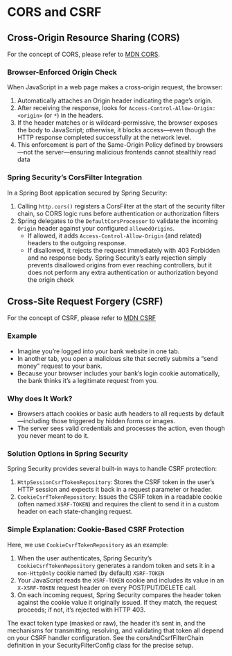 # CORS and CSRF

## Cross-Origin Resource Sharing (CORS)

For the concept of CORS, please refer
to [MDN CORS](https://developer.mozilla.org/en-US/docs/Web/HTTP/Guides/CORS).

### Browser-Enforced Origin Check

When JavaScript in a web page makes a cross-origin request, the browser:

1. Automatically attaches an Origin header indicating the page’s origin.
2. After receiving the response, looks for `Access-Control-Allow-Origin:<origin>` (or `*`) in the
   headers.
3. If the header matches or is wildcard-permissive, the browser exposes the body to JavaScript;
   otherwise, it blocks access—even though the HTTP response completed successfully at the network
   level.
4. This enforcement is part of the Same-Origin Policy defined by browsers—not the server—ensuring
   malicious frontends cannot stealthily read data

### Spring Security’s CorsFilter Integration

In a Spring Boot application secured by Spring Security:

1. Calling `http.cors()` registers a CorsFilter at the start of the security filter chain, so CORS
   logic runs before authentication or authorization filters
2. Spring delegates to the `DefaultCorsProcessor` to validate the incoming `Origin` header against
   your configured `allowedOrigins`.
    - If allowed, it adds `Access-Control-Allow-Origin` (and related) headers to the outgoing
      response.
    - If disallowed, it rejects the request immediately with 403 Forbidden and no response body.
      Spring Security’s early rejection simply prevents disallowed origins from ever reaching
      controllers, but it does not perform any extra authentication or authorization beyond the
      origin check

## Cross-Site Request Forgery (CSRF)

For the concept of CSRF, please refer
to [MDN CSRF](https://developer.mozilla.org/en-US/docs/Web/Security/Attacks/CSRF)

### Example

- Imagine you’re logged into your bank website in one tab.
- In another tab, you open a malicious site that secretly submits a “send money” request to your
  bank.
- Because your browser includes your bank’s login cookie automatically, the bank thinks it’s a
  legitimate request from you.

### Why does It Work?

- Browsers attach cookies or basic auth headers to all requests by default—including those triggered
  by hidden forms or images.
- The server sees valid credentials and processes the action, even though you never meant to do it.

### Solution Options in Spring Security

Spring Security provides several built-in ways to handle CSRF protection:

1. `HttpSessionCsrfTokenRepository`: Stores the CSRF token in the user’s HTTP session and expects it
   back in a request parameter or header.
2. `CookieCsrfTokenRepository`: Issues the CSRF token in a readable cookie (often named
   `XSRF-TOKEN`) and requires the client to send it in a custom header on each state-changing
   request.

### Simple Explanation: Cookie-Based CSRF Protection

Here, we use `CookieCsrfTokenRepository` as an example:

1. When the user authenticates, Spring Security’s `CookieCsrfTokenRepository` generates a random
   token and sets it in a `non-HttpOnly` cookie named (by default) `XSRF-TOKEN`
2. Your JavaScript reads the `XSRF-TOKEN` cookie and includes its value in an `X-XSRF-TOKEN` request
   header on every POST/PUT/DELETE call.
3. On each incoming request, Spring Security compares the header token against the cookie value it
   originally issued. If they match, the request proceeds; if not, it’s rejected with HTTP 403.

The exact token type (masked or raw), the header it’s sent in, and the mechanisms for transmitting,
resolving, and validating that token all depend on your CSRF handler configuration. See the
corsAndCsrfFilterChain definition in your SecurityFilterConfig class for the precise setup.


